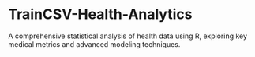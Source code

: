# TrainCSV-Health-Analytics
A comprehensive statistical analysis of health data using R, exploring key medical metrics and advanced modeling techniques.
